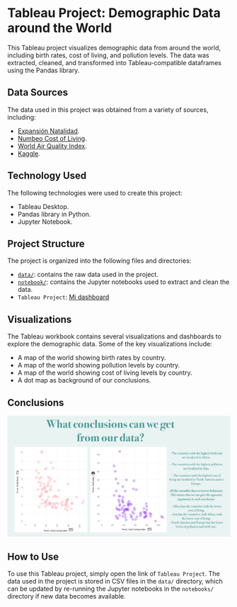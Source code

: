 # Tableau Project: Demographic Data around the World

This Tableau project visualizes demographic data from around the world, including birth rates, cost of living, and pollution levels. The data was extracted, cleaned, and transformed into Tableau-compatible dataframes using the Pandas library.

## Data Sources

The data used in this project was obtained from a variety of sources, including:

- [Expansión Natalidad](https://datosmacro.expansion.com/demografia/natalidad?anio=2021).
- [Numbeo Cost of Living](https://www.numbeo.com/cost-of-living/rankings_by_country.jsp?title=2021).
- [World Air Quality Index](https://www.iqair.com/world-air-quality-ranking).
- [Kaggle](https://www.kaggle.com/datasets/ramjasmaurya/most-polluted-cities-and-countries-iqair-index).

## Technology Used

The following technologies were used to create this project:

- Tableau Desktop.
- Pandas library in Python.
- Jupyter Notebook.

## Project Structure

The project is organized into the following files and directories:

- [`data/`](data/): contains the raw data used in the project.
- [`notebook/`](notebook/): contains the Jupyter notebooks used to extract and clean the data.
- `Tableau Project`: [Mi dashboard](https://public.tableau.com/app/profile/paula.elizagarate.novoa/viz/Proyecto_16757152811950/CostedeVida?publish=yes)

## Visualizations

The Tableau workbook contains several visualizations and dashboards to explore the demographic data. Some of the key visualizations include:

- A map of the world showing birth rates by country.
- A map of the world showing pollution levels by country.
- A map of the world showing cost of living levels by country.
- A dot map as background of our conclusions. 

## Conclusions

![](images/conclusion.png)


## How to Use

To use this Tableau project, simply open the link of `Tableau Project`. The data used in the project is stored in CSV files in the `data/` directory, which can be updated by re-running the Jupyter notebooks in the `notebooks/` directory if new data becomes available.

